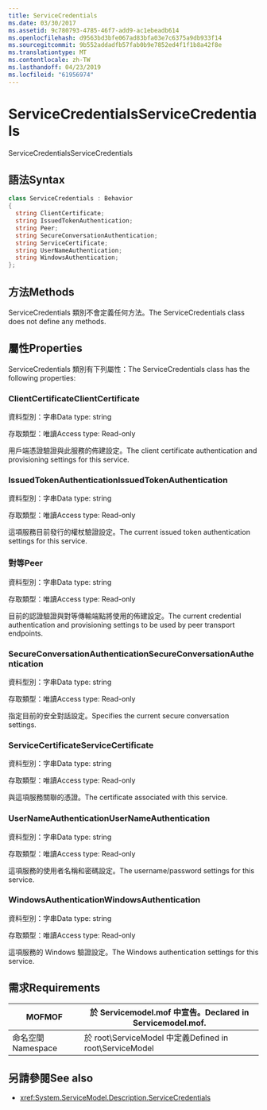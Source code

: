 ```yaml
---
title: ServiceCredentials
ms.date: 03/30/2017
ms.assetid: 9c780793-4785-46f7-add9-ac1ebeadb614
ms.openlocfilehash: d9563bd3bfe067ad83bfa03e7c6375a9db933f14
ms.sourcegitcommit: 9b552addadfb57fab0b9e7852ed4f1f1b8a42f8e
ms.translationtype: MT
ms.contentlocale: zh-TW
ms.lasthandoff: 04/23/2019
ms.locfileid: "61956974"
---
```

# <a name="servicecredentials"></a><span data-ttu-id="c347d-102">ServiceCredentials</span><span class="sxs-lookup"><span data-stu-id="c347d-102">ServiceCredentials</span></span>
<span data-ttu-id="c347d-103">ServiceCredentials</span><span class="sxs-lookup"><span data-stu-id="c347d-103">ServiceCredentials</span></span>  
  
## <a name="syntax"></a><span data-ttu-id="c347d-104">語法</span><span class="sxs-lookup"><span data-stu-id="c347d-104">Syntax</span></span>  
  
```csharp
class ServiceCredentials : Behavior  
{  
  string ClientCertificate;  
  string IssuedTokenAuthentication;  
  string Peer;  
  string SecureConversationAuthentication;  
  string ServiceCertificate;  
  string UserNameAuthentication;  
  string WindowsAuthentication;  
};  
```  
  
## <a name="methods"></a><span data-ttu-id="c347d-105">方法</span><span class="sxs-lookup"><span data-stu-id="c347d-105">Methods</span></span>  
 <span data-ttu-id="c347d-106">ServiceCredentials 類別不會定義任何方法。</span><span class="sxs-lookup"><span data-stu-id="c347d-106">The ServiceCredentials class does not define any methods.</span></span>  
  
## <a name="properties"></a><span data-ttu-id="c347d-107">屬性</span><span class="sxs-lookup"><span data-stu-id="c347d-107">Properties</span></span>  
 <span data-ttu-id="c347d-108">ServiceCredentials 類別有下列屬性：</span><span class="sxs-lookup"><span data-stu-id="c347d-108">The ServiceCredentials class has the following properties:</span></span>  
  
### <a name="clientcertificate"></a><span data-ttu-id="c347d-109">ClientCertificate</span><span class="sxs-lookup"><span data-stu-id="c347d-109">ClientCertificate</span></span>  
 <span data-ttu-id="c347d-110">資料型別：字串</span><span class="sxs-lookup"><span data-stu-id="c347d-110">Data type: string</span></span>  
  
 <span data-ttu-id="c347d-111">存取類型：唯讀</span><span class="sxs-lookup"><span data-stu-id="c347d-111">Access type: Read-only</span></span>  
  
 <span data-ttu-id="c347d-112">用戶端憑證驗證與此服務的佈建設定。</span><span class="sxs-lookup"><span data-stu-id="c347d-112">The client certificate authentication and provisioning settings for this service.</span></span>  
  
### <a name="issuedtokenauthentication"></a><span data-ttu-id="c347d-113">IssuedTokenAuthentication</span><span class="sxs-lookup"><span data-stu-id="c347d-113">IssuedTokenAuthentication</span></span>  
 <span data-ttu-id="c347d-114">資料型別：字串</span><span class="sxs-lookup"><span data-stu-id="c347d-114">Data type: string</span></span>  
  
 <span data-ttu-id="c347d-115">存取類型：唯讀</span><span class="sxs-lookup"><span data-stu-id="c347d-115">Access type: Read-only</span></span>  
  
 <span data-ttu-id="c347d-116">這項服務目前發行的權杖驗證設定。</span><span class="sxs-lookup"><span data-stu-id="c347d-116">The current issued token authentication settings for this service.</span></span>  
  
### <a name="peer"></a><span data-ttu-id="c347d-117">對等</span><span class="sxs-lookup"><span data-stu-id="c347d-117">Peer</span></span>  
 <span data-ttu-id="c347d-118">資料型別：字串</span><span class="sxs-lookup"><span data-stu-id="c347d-118">Data type: string</span></span>  
  
 <span data-ttu-id="c347d-119">存取類型：唯讀</span><span class="sxs-lookup"><span data-stu-id="c347d-119">Access type: Read-only</span></span>  
  
 <span data-ttu-id="c347d-120">目前的認證驗證與對等傳輸端點將使用的佈建設定。</span><span class="sxs-lookup"><span data-stu-id="c347d-120">The current credential authentication and provisioning settings to be used by peer transport endpoints.</span></span>  
  
### <a name="secureconversationauthentication"></a><span data-ttu-id="c347d-121">SecureConversationAuthentication</span><span class="sxs-lookup"><span data-stu-id="c347d-121">SecureConversationAuthentication</span></span>  
 <span data-ttu-id="c347d-122">資料型別：字串</span><span class="sxs-lookup"><span data-stu-id="c347d-122">Data type: string</span></span>  
  
 <span data-ttu-id="c347d-123">存取類型：唯讀</span><span class="sxs-lookup"><span data-stu-id="c347d-123">Access type: Read-only</span></span>  
  
 <span data-ttu-id="c347d-124">指定目前的安全對話設定。</span><span class="sxs-lookup"><span data-stu-id="c347d-124">Specifies the current secure conversation settings.</span></span>  
  
### <a name="servicecertificate"></a><span data-ttu-id="c347d-125">ServiceCertificate</span><span class="sxs-lookup"><span data-stu-id="c347d-125">ServiceCertificate</span></span>  
 <span data-ttu-id="c347d-126">資料型別：字串</span><span class="sxs-lookup"><span data-stu-id="c347d-126">Data type: string</span></span>  
  
 <span data-ttu-id="c347d-127">存取類型：唯讀</span><span class="sxs-lookup"><span data-stu-id="c347d-127">Access type: Read-only</span></span>  
  
 <span data-ttu-id="c347d-128">與這項服務關聯的憑證。</span><span class="sxs-lookup"><span data-stu-id="c347d-128">The certificate associated with this service.</span></span>  
  
### <a name="usernameauthentication"></a><span data-ttu-id="c347d-129">UserNameAuthentication</span><span class="sxs-lookup"><span data-stu-id="c347d-129">UserNameAuthentication</span></span>  
 <span data-ttu-id="c347d-130">資料型別：字串</span><span class="sxs-lookup"><span data-stu-id="c347d-130">Data type: string</span></span>  
  
 <span data-ttu-id="c347d-131">存取類型：唯讀</span><span class="sxs-lookup"><span data-stu-id="c347d-131">Access type: Read-only</span></span>  
  
 <span data-ttu-id="c347d-132">這項服務的使用者名稱和密碼設定。</span><span class="sxs-lookup"><span data-stu-id="c347d-132">The username/password settings for this service.</span></span>  
  
### <a name="windowsauthentication"></a><span data-ttu-id="c347d-133">WindowsAuthentication</span><span class="sxs-lookup"><span data-stu-id="c347d-133">WindowsAuthentication</span></span>  
 <span data-ttu-id="c347d-134">資料型別：字串</span><span class="sxs-lookup"><span data-stu-id="c347d-134">Data type: string</span></span>  
  
 <span data-ttu-id="c347d-135">存取類型：唯讀</span><span class="sxs-lookup"><span data-stu-id="c347d-135">Access type: Read-only</span></span>  
  
 <span data-ttu-id="c347d-136">這項服務的 Windows 驗證設定。</span><span class="sxs-lookup"><span data-stu-id="c347d-136">The Windows authentication settings for this service.</span></span>  
  
## <a name="requirements"></a><span data-ttu-id="c347d-137">需求</span><span class="sxs-lookup"><span data-stu-id="c347d-137">Requirements</span></span>  
  
|<span data-ttu-id="c347d-138">MOF</span><span class="sxs-lookup"><span data-stu-id="c347d-138">MOF</span></span>|<span data-ttu-id="c347d-139">於 Servicemodel.mof 中宣告。</span><span class="sxs-lookup"><span data-stu-id="c347d-139">Declared in Servicemodel.mof.</span></span>|  
|---------|-----------------------------------|  
|<span data-ttu-id="c347d-140">命名空間</span><span class="sxs-lookup"><span data-stu-id="c347d-140">Namespace</span></span>|<span data-ttu-id="c347d-141">於 root\ServiceModel 中定義</span><span class="sxs-lookup"><span data-stu-id="c347d-141">Defined in root\ServiceModel</span></span>|  
  
## <a name="see-also"></a><span data-ttu-id="c347d-142">另請參閱</span><span class="sxs-lookup"><span data-stu-id="c347d-142">See also</span></span>

- <xref:System.ServiceModel.Description.ServiceCredentials>
